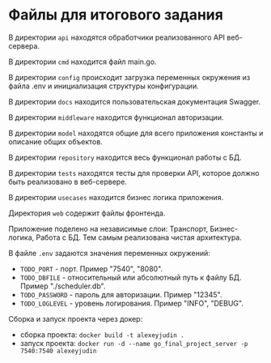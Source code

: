 # Файлы для итогового задания

В директории `api` находятся обработчики реализованного API веб-сервера.

В директории `cmd` находится файл main.go.

В директории `config` происходит загрузка переменных окружения из файла .env и инициализация структуры конфигурации.

В директории `docs` находится пользовательская документация Swagger.

В директории `middleware` находится функционал авторизации.

В директории `model` находятся общие для всего приложения константы и описание общих объектов.

В директории `repository` находится весь функционал работы с БД.

В директории `tests` находятся тесты для проверки API, которое должно быть реализовано в веб-сервере.

В директории `usecases` находится бизнес логика приложения.

Директория `web` содержит файлы фронтенда.

Приложение поделено на независимые слои: Транспорт, Бизнес-логика, Работа с БД. Тем самым реализована чистая архитектура.

В файле `.env` задаются значения переменных окружений:
- `TODO_PORT` - порт. Пример "7540", "8080".
- `TODO_DBFILE` - относительный или абсолютный путь к файлу БД. Пример "./scheduler.db".
- `TODO_PASSWORD` - пароль для авторизации. Пример "12345".
- `TODO_LOGLEVEL` - уровень логирования. Пример "INFO", "DEBUG".

Сборка и запуск проекта через докер:
- сборка проекта: `docker build -t alexeyjudin .`
- запуск проекта: `docker run -d --name go_final_project_server -p 7540:7540 alexeyjudin`
